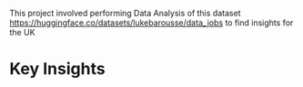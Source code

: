 This project involved performing Data Analysis of this dataset https://huggingface.co/datasets/lukebarousse/data_jobs to find insights for the UK 

# Key Insights
